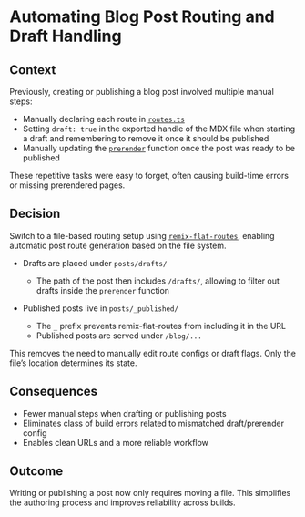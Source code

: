 # Automating Blog Post Routing and Draft Handling

## Context

Previously, creating or publishing a blog post involved multiple manual steps:

- Manually declaring each route in [`routes.ts`](../app/routes.ts)
- Setting `draft: true` in the exported handle of the MDX file when starting a draft and remembering to remove it once it should be published
- Manually updating the [`prerender`](../react-router.config.ts) function once the post was ready to be published

These repetitive tasks were easy to forget, often causing build-time errors or missing prerendered pages.

## Decision

Switch to a file-based routing setup using [`remix-flat-routes`](https://github.com/kiliman/remix-flat-routes/discussions/158#discussioncomment-13736572), enabling automatic post route generation based on the file system.

- Drafts are placed under `posts/drafts/`

  - The path of the post then includes `/drafts/`, allowing to filter out drafts inside the `prerender` function

- Published posts live in `posts/_published/`

  - The `_` prefix prevents remix-flat-routes from including it in the URL
  - Published posts are served under `/blog/...`

This removes the need to manually edit route configs or draft flags. Only the file’s location determines its state.

## Consequences

- Fewer manual steps when drafting or publishing posts
- Eliminates class of build errors related to mismatched draft/prerender config
- Enables clean URLs and a more reliable workflow

## Outcome

Writing or publishing a post now only requires moving a file. This simplifies the authoring process and improves reliability across builds.
